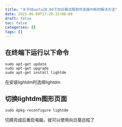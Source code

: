 ```yaml
---
title: "关于Ubuntu20.04下向日葵远程软件连接中断的解决方法"
date: 2021-06-09T17:20:31+08:00
draft: false
toc: false
categories: []
tags: []
---
```


## 在终端下运行以下命令

```
sudo apt-get update
sudo apt-get upgrade
sudo apt-get install lightdm
```
在安装lightdm时选择lightdm

## 切换lightdm图形页面

```
sudo dpkg-reconfigure lightdm
```

切换完成后重启电脑，就可以使用向日葵远程了
